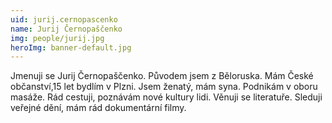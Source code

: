 ```yaml
---
uid: jurij.cernopascenko
name: Jurij Černopaščenko
img: people/jurij.jpg
heroImg: banner-default.jpg
---
```


Jmenuji se Jurij Černopaščenko. Původem jsem z Běloruska. Mám České občanství,15 let bydlím v Plzni. Jsem ženatý, mám syna. Podnikám v oboru masáže. Rád cestuji, poznávám nové kultury lidi. Věnuji se literatuře. Sleduji veřejné dění, mám rád dokumentární filmy.
